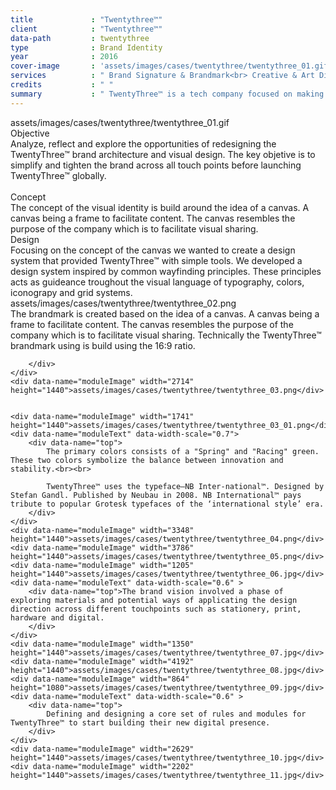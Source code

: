 ```yaml
---
title             : "Twentythree™"
client            : "Twentythree™"
data-path         : twentythree
type              : Brand Identity
year              : 2016
cover-image       : 'assets/images/cases/twentythree/twentythree_01.gif'
services          : " Brand Signature & Brandmark<br> Creative & Art Direction<br> Typographic System<br> Colorpalette<br> Photography Style<br> Iconography<br> Illustration<br> Data Visualization<br> Brandmark animation<br> Keynote "
credits           : " "
summary           : " TwentyThree™ is a tech company focused on making great tools for visual sharing on the web. Founded by Thomas Madsen-Mygdal and Steffen Christensen, TwentyThree has offices in San Francisco and Copenhagen."
---
```


<div data-name="modules">
    <div data-name="moduleImage" width="2232" height="1440">assets/images/cases/twentythree/twentythree_01.gif</div>
    <div data-name="moduleText">
        <!--<div data-name="top"></div>-->
        <div data-name="mid">
            Objective<br>
            Analyze, reflect and explore the opportunities of redesigning the TwentyThree™ brand architecture and visual design. The key objetive is to simplify and tighten the brand across all touch points before launching TwentyThree™ globally.
            <br><br>
            Concept<br>
            The concept of the visual identity is build around the idea of a canvas. A canvas being a frame to facilitate content. The canvas resembles the purpose of the company which is to facilitate visual sharing.
        </div>
        <div data-name="bot">
            Design<br>
            Focusing on the concept of the canvas we wanted to create a design system that provided TwentyThree™ with simple tools. We developed a design system inspired by common wayfinding principles. These principles acts as guideance troughout the visual language of typography, colors, iconograpy and grid systems.</div>
    </div>
    <div data-name="moduleImage" width="1389" height="1440">assets/images/cases/twentythree/twentythree_02.png</div>
    <div data-name="moduleText" data-width-scale="0.6">
        <div data-name="top">
            The brandmark is created based on the idea of a canvas. A canvas being a frame to facilitate content. The canvas resembles the purpose of the company which is to facilitate visual sharing.
            Technically the TwentyThree™ brandmark using is build using the 16:9 ratio.

        </div>
    </div>
    <div data-name="moduleImage" width="2714" height="1440">assets/images/cases/twentythree/twentythree_03.png</div>


    <div data-name="moduleImage" width="1741" height="1440">assets/images/cases/twentythree/twentythree_03_01.png</div>
    <div data-name="moduleText" data-width-scale="0.7">
        <div data-name="top">
            The primary colors consists of a "Spring" and "Racing" green. These two colors symbolize the balance between innovation and stability.<br><br>

            TwentyThree™ uses the typeface—NB Inter-national™. Designed by Stefan Gandl. Published by Neubau in 2008. NB International™ pays tribute to popular Grotesk typefaces of the ‘international style’ era.
        </div>
    </div>
    <div data-name="moduleImage" width="3348" height="1440">assets/images/cases/twentythree/twentythree_04.png</div>
    <div data-name="moduleImage" width="3786" height="1440">assets/images/cases/twentythree/twentythree_05.png</div>
    <div data-name="moduleImage" width="1205" height="1440">assets/images/cases/twentythree/twentythree_06.jpg</div>
    <div data-name="moduleText" data-width-scale="0.6" >
        <div data-name="top">The brand vision involved a phase of exploring materials and potential ways of applicating the design direction across different touchpoints such as stationery, print, hardware and digital.
        </div>
    </div>
    <div data-name="moduleImage" width="1350" height="1440">assets/images/cases/twentythree/twentythree_07.jpg</div>
    <div data-name="moduleImage" width="4192" height="1440">assets/images/cases/twentythree/twentythree_08.jpg</div>
    <div data-name="moduleImage" width="864" height="1080">assets/images/cases/twentythree/twentythree_09.jpg</div>
    <div data-name="moduleText" data-width-scale="0.6" >
        <div data-name="top">
            Defining and designing a core set of rules and modules for TwentyThree™ to start building their new digital presence.
        </div>
    </div>
    <div data-name="moduleImage" width="2629" height="1440">assets/images/cases/twentythree/twentythree_10.jpg</div>
    <div data-name="moduleImage" width="2202" height="1440">assets/images/cases/twentythree/twentythree_11.jpg</div>
</div>
